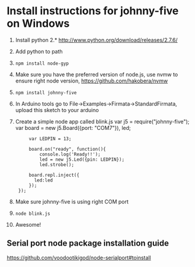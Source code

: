 Install instructions for johnny-five on Windows
===============================================

1. Install python 2.* http://www.python.org/download/releases/2.7.6/
2. Add python to path
3. `npm install node-gyp`
4. Make sure you have the preferred version of node.js, use nvmw to ensure right node version, https://github.com/hakobera/nvmw
5. `npm install johnny-five`
6. In Arduino tools go to File->Examples->Firmata->StandardFirmata, upload this sketch to your arduino
7. Create a simple node app called blink.js
		var j5 = require("johnny-five");
			var board = new j5.Board({port: "COM7"}),
			led;
			
			var LEDPIN = 13;
			
			board.on("ready", function(){
			  	console.log('Ready!!');
			  	led = new j5.Led({pin: LEDPIN});
			  	led.strobe();
			
			board.repl.inject({
			  led:led
			});
		});
8. Make sure johnny-five is using right COM port
9. `node blink.js`
10. Awesome!

Serial port node package installation guide
-------------------------------------------
https://github.com/voodootikigod/node-serialport#toinstall

